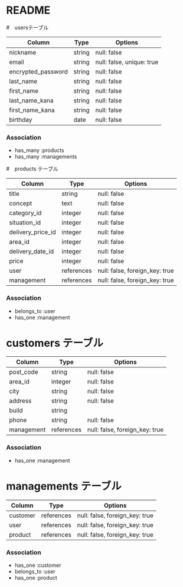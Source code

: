 # README

#　usersテーブル

| Column             | Type   | Options                   |
| ------------------ | -------| ------------------------- |
| nickname           | string | null: false               |
| email              | string | null: false, unique: true |
| encrypted_password | string | null: false               |
| last_name          | string | null: false               |
| first_name         | string | null: false               |
| last_name_kana     | string | null: false               |
| first_name_kana    | string | null: false               |
| birthday           | date   | null: false               |

### Association
* has_many :products
* has_many :managements

#　products テーブル

| Column            | Type       | Options                        |
| ----------------- | -----------| ------------------------------ |
| title             | string     | null: false                    |
| concept           | text       | null: false                    |
| category_id       | integer    | null: false                    |
| situation_id      | integer    | null: false                    |
| delivery_price_id | integer    | null: false                    |
| area_id           | integer    | null: false                    |
| delivery_date_id  | integer    | null: false                    |
| price             | integer    | null: false                    |
| user              | references | null: false, foreign_key: true |
| management        | references | null: false, foreign_key: true |

### Association
- belongs_to :user
- has_one :management

# customers テーブル

| Column         | Type       | Options                        |
| -------------- | -----------| ------------------------------ |
| post_code      | string     | null: false                    |
| area_id        | integer    | null: false                    |
| city           | string     | null: false                    |
| address        | string     | null: false                    |
| build          | string     |                                |
| phone          | string     | null: false                    |
| management     | references | null: false, foreign_key: true |

### Association
- has_one :management  

# managements テーブル

| Column         | Type       | Options                        |
| -------------- | -----------| ------------------------------ |
| customer       | references | null: false, foreign_key: true |
| user           | references | null: false, foreign_key: true |
| product        | references | null: false, foreign_key: true |

### Association
- has_one :customer
- belongs_to :user
- has_one :product